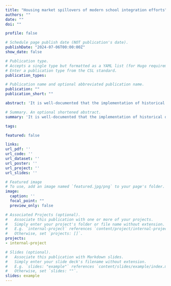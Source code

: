 ```yaml
---
title: "Housing market spillovers of modern school integration efforts"
authors: ""
date: ""
doi: ""

profile: false

# Schedule page publish date (NOT publication's date).
publishDate: "2024-07-06T00:00:00Z"
show_date: false

# Publication type.
# Accepts a single type but formatted as a YAML list (for Hugo requirements).
# Enter a publication type from the CSL standard.
publication_types:

# Publication name and optional abbreviated publication name.
publication: ""
publication_short: ""

abstract: 'It is well-documented that the implementation of historical desegregation plans often led to “white flight,” whereby white parents affected by integration plans either moved their children to private schools or relocated to avoid integration. However, the extent to which white or “rich” flight continues in response to modern school integration efforts is unclear. This paper examines the persistence of this phenomenon by studying a recent elementary school integration policy implemented by Charlotte-Mecklenburg Schools in 2018. Using data on house characteristics, house sales, and school attendance boundaries before and after the policy change, I compare properties on either side of the affected attendance boundaries to determine whether the policy influenced the likelihood of a house being sold or the sale price of houses. I find that the average sale price of homes on the treated side of the affected attendance boundary increased in response to the policy; however, these average effects mask heterogeneity in treatment effects. While the average price of homes in formerly majority low-SES attendance zones increased, the price of homes in formerly majority high-SES attendance zones decreased.'

# Summary. An optional shortened abstract.
summary: 'It is well-documented that the implementation of historical desegregation plans often led to “white flight,” whereby white parents affected by integration plans either moved their children to private schools or relocated to avoid integration. However, the extent to which white or “rich” flight continues in response to modern school integration efforts is unclear. This paper examines the persistence of this phenomenon by studying a recent elementary school integration policy implemented by Charlotte-Mecklenburg Schools in 2018. Using data on house characteristics, house sales, and school attendance boundaries before and after the policy change, I compare properties on either side of the affected attendance boundaries to determine whether the policy influenced the likelihood of a house being sold or the sale price of houses. I find that the average sale price of homes on the treated side of the affected attendance boundary increased in response to the policy; however, these average effects mask heterogeneity in treatment effects. While the average price of homes in formerly majority low-SES attendance zones increased, the price of homes in formerly majority high-SES attendance zones decreased.'

tags:

featured: false

links:
url_pdf: ''
url_code: ''
url_dataset: ''
url_poster: ''
url_project: ''
url_slides: ''

# Featured image
# To use, add an image named `featured.jpg/png` to your page's folder. 
image:
  caption: ''
  focal_point: ""
  preview_only: false

# Associated Projects (optional).
#   Associate this publication with one or more of your projects.
#   Simply enter your project's folder or file name without extension.
#   E.g. `internal-project` references `content/project/internal-project/index.md`.
#   Otherwise, set `projects: []`.
projects:
- internal-project

# Slides (optional).
#   Associate this publication with Markdown slides.
#   Simply enter your slide deck's filename without extension.
#   E.g. `slides: "example"` references `content/slides/example/index.md`.
#   Otherwise, set `slides: ""`.
slides: example
---
```

